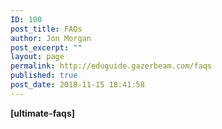 ```yaml
---
ID: 100
post_title: FAQs
author: Jon Morgan
post_excerpt: ""
layout: page
permalink: http://eduguide.gazerbeam.com/faqs
published: true
post_date: 2018-11-15 18:41:58
---
```

<strong>[ultimate-faqs]</strong>